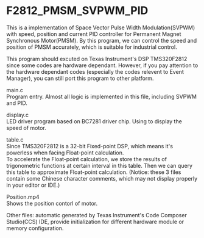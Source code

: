 F2812_PMSM_SVPWM_PID
====================

This is a implementation of Space Vector Pulse Width Modulation(SVPWM) with speed, position and current PID controller for Permanent Magnet Synchronous Motor(PMSM).
By this program, we can control the speed and position of PMSM accurately, which is suitable for industrial control.

This program should excuted on Texas Instrument's DSP TMS320F2812 since some codes are hardware dependant. 
However, if you pay attention to the hardware dependant codes (especially the codes relevent to Event Manager), you can still port this program to other platform.

main.c                                          
Program entry. Almost all logic is implemented in this file, including SVPWM and PID.

display.c                                     
LED driver program based on BC7281 driver chip. Using to display the speed of motor. 

table.c                                                                 
Since TMS320F2812 is a 32-bit Fixed-point DSP, which means it's powerless when facing Float-point calculation.        
To accelerate the Float-point calculation, we store the results of trigonometric functions at certain interval in this table. Then we can query this table to approximate Float-point calculation.
(Notice: these 3 files contain some Chinese character comments, which may not display properly in your editor or IDE.)

Position.mp4                                                                          
Shows the position contorl of motor.

Other files: automatic generated by Texas Instrument's Code Composer Studio(CCS) IDE, provide initialization for different hardware module or memory configuration.

